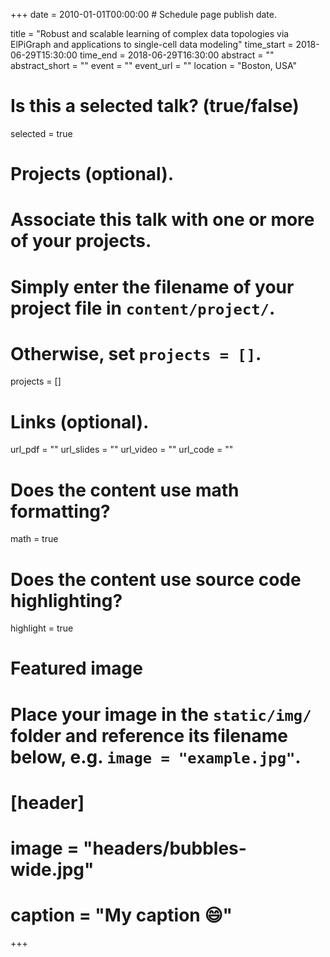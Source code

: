 +++
date = 2010-01-01T00:00:00  # Schedule page publish date.

title = "Robust and scalable learning of complex data topologies via ElPiGraph and applications to single-cell data modeling"
time_start = 2018-06-29T15:30:00
time_end = 2018-06-29T16:30:00
abstract = ""
abstract_short = ""
event = ""
event_url = ""
location = "Boston, USA"

# Is this a selected talk? (true/false)
selected = true

# Projects (optional).
#   Associate this talk with one or more of your projects.
#   Simply enter the filename of your project file in `content/project/`.
#   Otherwise, set `projects = []`.
projects = []

# Links (optional).
url_pdf = ""
url_slides = ""
url_video = ""
url_code = ""

# Does the content use math formatting?
math = true

# Does the content use source code highlighting?
highlight = true

# Featured image
# Place your image in the `static/img/` folder and reference its filename below, e.g. `image = "example.jpg"`.
# [header]
# image = "headers/bubbles-wide.jpg"
# caption = "My caption :smile:"

+++
